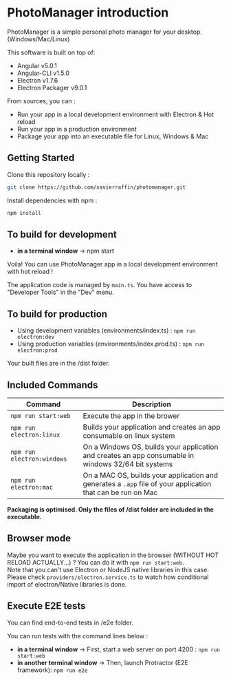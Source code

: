 # PhotoManager introduction

PhotoManager is a simple personal photo manager for your desktop. (Windows/Mac/Linux)

This software is built on top of:

- Angular v5.0.1
- Angular-CLI v1.5.0
- Electron v1.7.6
- Electron Packager v9.0.1

From sources, you can :

- Run your app in a local development environment with Electron & Hot reload
- Run your app in a production environment
- Package your app into an executable file for Linux, Windows & Mac

## Getting Started

Clone this repository locally :

``` bash
git clone https://github.com/xavierraffin/photomanager.git
```

Install dependencies with npm :

``` bash
npm install
```

## To build for development

- **in a terminal window** -> npm start  

Voila! You can use PhotoManager app in a local development environment with hot reload !

The application code is managed by `main.ts`. You have access to "Developer Tools" in the "Dev" menu.

## To build for production

- Using development variables (environments/index.ts) :  `npm run electron:dev`
- Using production variables (environments/index.prod.ts) :  `npm run electron:prod`

Your built files are in the /dist folder.

## Included Commands

|Command|Description|
|--|--|
|`npm run start:web`| Execute the app in the brower |
|`npm run electron:linux`| Builds your application and creates an app consumable on linux system |
|`npm run electron:windows`| On a Windows OS, builds your application and creates an app consumable in windows 32/64 bit systems |
|`npm run electron:mac`|  On a MAC OS, builds your application and generates a `.app` file of your application that can be run on Mac |

**Packaging is optimised. Only the files of /dist folder are included in the executable.**

## Browser mode

Maybe you want to execute the application in the browser (WITHOUT HOT RELOAD ACTUALLY...) ? You can do it with `npm run start:web`.  
Note that you can't use Electron or NodeJS native libraries in this case. Please check `providers/electron.service.ts` to watch how conditional import of electron/Native libraries is done.

## Execute E2E tests

You can find end-to-end tests in /e2e folder.

You can run tests with the command lines below :
- **in a terminal window** -> First, start a web server on port 4200 : `npm run start:web`  
- **in another terminal window** -> Then, launch Protractor (E2E framework): `npm run e2e`
